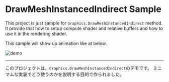 # DrawMeshInstancedIndirect Sample

This project is just sample for `Graphics.DrawMeshInstancedIndirect` method.
It provide that how to setup compute shader and relative buffers and how to use it in the rendering shader.

This sample will show up animation like at below.

![demo](demo.gif)

---------------------------------------------------------

このプロジェクトは、`Graphics.DrawMeshInstancedIndirect`のデモです。
ミニマムな実装でどう使うのかを説明する目的で作られました。